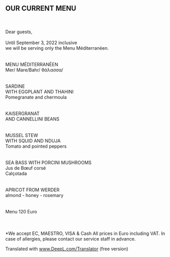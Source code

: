 ## OUR CURRENT MENU
<br>
<br>
Dear guests,<br>
<br>
Until September 3, 2022 inclusive<br>
we will be serving only the Menu Méditerranéen.<br>
<br>
<br>
MENU MÉDITERRANÉEN<br>
Mer/ Mare/Bahr/ θάλασσα/<br>
<br>
<br>
SARDINE<br>
WITH EGGPLANT AND THAHINI<br>
Pomegranate and chermoula<br>
<br>
<br>
KAISERGRANAT<br>
AND CANNELLINI BEANS<br>
<br>
<br>
MUSSEL STEW<br>
WITH SQUID AND NDUJA<br>
Tomato and pointed peppers<br>
<br>
<br>
SEA BASS WITH PORCINI MUSHROOMS<br>
Jus de Bœuf corsé<br>
Calçotada<br>
<br>
<br>
APRICOT FROM WERDER<br>
almond - honey - rosemary<br>
<br>
<br>
Menu 120 Euro<br>
<br>
<br>
<br>
*We accept EC, MAESTRO, VISA & Cash
All prices in Euro including VAT. 
In case of allergies, please contact our service staff in advance.

Translated with www.DeepL.com/Translator (free version)
